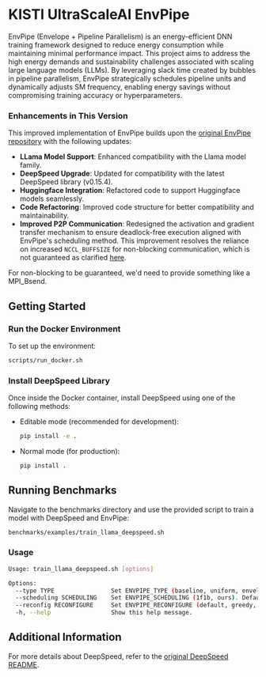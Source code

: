 # KISTI UltraScaleAI EnvPipe

EnvPipe (Envelope + Pipeline Parallelism) is an energy-efficient DNN training framework designed to reduce energy consumption while maintaining minimal performance impact. This project aims to address the high energy demands and sustainability challenges associated with scaling large language models (LLMs). By leveraging slack time created by bubbles in pipeline parallelism, EnvPipe strategically schedules pipeline units and dynamically adjusts SM frequency, enabling energy savings without compromising training accuracy or hyperparameters.

### Enhancements in This Version
This improved implementation of EnvPipe builds upon the [original EnvPipe repository](https://github.com/casys-kaist/EnvPipe) with the following updates:
- **LLama Model Support**: Enhanced compatibility with the Llama model family.
- **DeepSpeed Upgrade**: Updated for compatibility with the latest DeepSpeed library (v0.15.4).
- **Huggingface Integration**: Refactored code to support Huggingface models seamlessly.
- **Code Refactoring**: Improved code structure for better compatibility and maintainability.
- **Improved P2P Communication**: Redesigned the activation and gradient transfer mechanism to ensure deadlock-free execution aligned with EnvPipe's scheduling method. This improvement resolves the reliance on increased `NCCL_BUFFSIZE` for non-blocking communication, which is not guaranteed as clarified [here](https://github.com/NVIDIA/nccl/issues/1252#issuecomment-2058458352).

For non-blocking to be guaranteed, we'd need to provide something like a MPI_Bsend. 
## Getting Started

### Run the Docker Environment
To set up the environment:
```bash
scripts/run_docker.sh
```

### Install DeepSpeed Library
Once inside the Docker container, install DeepSpeed using one of the following methods:
- Editable mode (recommended for development):
  ```bash
  pip install -e .
  ```
- Normal mode (for production):
  ```bash
  pip install .
  ```

## Running Benchmarks

Navigate to the benchmarks directory and use the provided script to train a model with DeepSpeed and EnvPipe:
```bash
benchmarks/examples/train_llama_deepspeed.sh
```

### Usage
```bash
Usage: train_llama_deepspeed.sh [options]

Options:
  --type TYPE                Set ENVPIPE_TYPE (baseline, uniform, envelope). Default: baseline
  --scheduling SCHEDULING    Set ENVPIPE_SCHEDULING (1f1b, ours). Default: 1f1b
  --reconfig RECONFIGURE     Set ENVPIPE_RECONFIGURE (default, greedy, balanced). Default: default
  -h, --help                 Show this help message.
```

## Additional Information

For more details about DeepSpeed, refer to the [original DeepSpeed README](./README_deepspeed.md).
